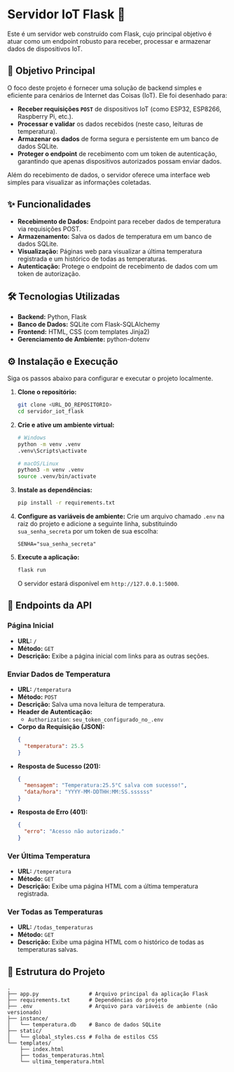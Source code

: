 # Servidor IoT Flask 🚀

Este é um servidor web construído com Flask, cujo principal objetivo é atuar como um endpoint robusto para receber, processar e armazenar dados de dispositivos IoT.

## 🎯 Objetivo Principal

O foco deste projeto é fornecer uma solução de backend simples e eficiente para cenários de Internet das Coisas (IoT). Ele foi desenhado para:

-   **Receber requisições `POST`** de dispositivos IoT (como ESP32, ESP8266, Raspberry Pi, etc.).
-   **Processar e validar** os dados recebidos (neste caso, leituras de temperatura).
-   **Armazenar os dados** de forma segura e persistente em um banco de dados SQLite.
-   **Proteger o endpoint** de recebimento com um token de autenticação, garantindo que apenas dispositivos autorizados possam enviar dados.

Além do recebimento de dados, o servidor oferece uma interface web simples para visualizar as informações coletadas.

## ✨ Funcionalidades

-   **Recebimento de Dados:** Endpoint para receber dados de temperatura via requisições POST.
-   **Armazenamento:** Salva os dados de temperatura em um banco de dados SQLite.
-   **Visualização:** Páginas web para visualizar a última temperatura registrada e um histórico de todas as temperaturas.
-   **Autenticação:** Protege o endpoint de recebimento de dados com um token de autorização.

## 🛠️ Tecnologias Utilizadas

-   **Backend:** Python, Flask
-   **Banco de Dados:** SQLite com Flask-SQLAlchemy
-   **Frontend:** HTML, CSS (com templates Jinja2)
-   **Gerenciamento de Ambiente:** python-dotenv

## ⚙️ Instalação e Execução

Siga os passos abaixo para configurar e executar o projeto localmente.

1.  **Clone o repositório:**
    ```bash
    git clone <URL_DO_REPOSITORIO>
    cd servidor_iot_flask
    ```

2.  **Crie e ative um ambiente virtual:**
    ```bash
    # Windows
    python -m venv .venv
    .venv\Scripts\activate

    # macOS/Linux
    python3 -m venv .venv
    source .venv/bin/activate
    ```

3.  **Instale as dependências:**
    ```bash
    pip install -r requirements.txt
    ```

4.  **Configure as variáveis de ambiente:**
    Crie um arquivo chamado `.env` na raiz do projeto e adicione a seguinte linha, substituindo `sua_senha_secreta` por um token de sua escolha:
    ```
    SENHA="sua_senha_secreta"
    ```

5.  **Execute a aplicação:**
    ```bash
    flask run
    ```
    O servidor estará disponível em `http://127.0.0.1:5000`.

## 🔌 Endpoints da API

### Página Inicial

-   **URL:** `/`
-   **Método:** `GET`
-   **Descrição:** Exibe a página inicial com links para as outras seções.

### Enviar Dados de Temperatura

-   **URL:** `/temperatura`
-   **Método:** `POST`
-   **Descrição:** Salva uma nova leitura de temperatura.
-   **Header de Autenticação:**
    -   `Authorization`: `seu_token_configurado_no_.env`
-   **Corpo da Requisição (JSON):**
    ```json
    {
      "temperatura": 25.5
    }
    ```
-   **Resposta de Sucesso (201):**
    ```json
    {
      "mensagem": "Temperatura:25.5°C salva com sucesso!",
      "data/hora": "YYYY-MM-DDTHH:MM:SS.ssssss"
    }
    ```
-   **Resposta de Erro (401):**
    ```json
    {
      "erro": "Acesso não autorizado."
    }
    ```

### Ver Última Temperatura

-   **URL:** `/temperatura`
-   **Método:** `GET`
-   **Descrição:** Exibe uma página HTML com a última temperatura registrada.

### Ver Todas as Temperaturas

-   **URL:** `/todas_temperaturas`
-   **Método:** `GET`
-   **Descrição:** Exibe uma página HTML com o histórico de todas as temperaturas salvas.

## 📁 Estrutura do Projeto

```
.
├── app.py                # Arquivo principal da aplicação Flask
├── requirements.txt      # Dependências do projeto
├── .env                  # Arquivo para variáveis de ambiente (não versionado)
├── instance/
│   └── temperatura.db    # Banco de dados SQLite
├── static/
│   └── global_styles.css # Folha de estilos CSS
└── templates/
    ├── index.html
    ├── todas_temperaturas.html
    └── ultima_temperatura.html
```
